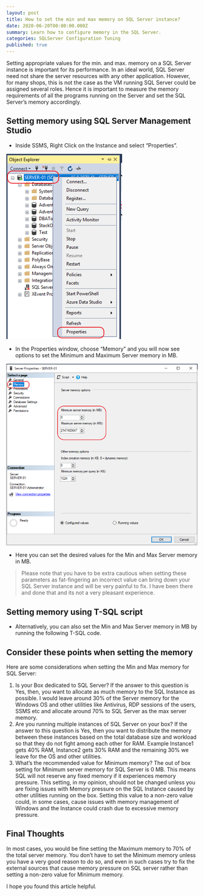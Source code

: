 ```yaml
---
layout: post
title: How to set the min and max memory on SQL Server instance?
date: 2020-06-20T00:00:00.000Z
summary: Learn how to configure memory in the SQL Server.
categories: SQLServer Configuration Tuning
published: true
---
```


Setting appropriate values for the min. and max. memory on a SQL Server instance is important for its performance. In an ideal world, SQL Server need not share the server resources with any other application. However, for many shops, this is not the case as the VM running SQL Server could be assigned several roles. Hence it is important to measure the memory requirements of all the programs running on the Server and set the SQL Server’s memory accordingly.

## Setting memory using SQL Server Management Studio

* Inside SSMS, Right Click on the Instance and select “Properties”.
    
![SSMS](/img/posts/2020-06-20-How-to-set-the-min-and-max-memory-on-SQL-Server-instance/01.png)

* In the Properties window, choose “Memory” and you will now see options to set the Minimum and Maximum Server memory in MB.

![Properties](/img/posts/2020-06-20-How-to-set-the-min-and-max-memory-on-SQL-Server-instance/02.png)

* Here you can set the desired values for the Min and Max Server memory in MB. 

> Please note that you have to be extra cautious when setting these parameters as fat-fingering an incorrect value can bring down your SQL Server instance and will be very painful to fix. I have been there and done that and its not a very pleasant experience.

## Setting memory using T-SQL script

* Alternatively, you can also set the Min and Max Server memory in MB by running the following T-SQL code.

<script src="https://gist.github.com/relationaldba/398835984cd57e55a0ff31f98a149ac8.js"></script>

## Consider these points when setting the memory

Here are some considerations when setting the Min and Max memory for SQL Server:

1. Is your Box dedicated to SQL Server?
If the answer to this question is Yes, then, you want to allocate as much memory to the SQL Instance as possible. I would leave around 30% of the Server memory for the Windows OS and other utilities like Antivirus, RDP sessions of the users, SSMS etc and allocate around 70% to SQL Server as the max server memory.
2. Are you running multiple instances of SQL Server on your box?
If the answer to this question is Yes, then you want to distribute the memory between these instances based on the total database size and workload so that they do not fight among each other for RAM. Example Instance1 gets 40% RAM, Instance2 gets 30% RAM and the remaining 30% we leave for the OS and other utilities.
3. What’s the recommended value for Minimum memory?
The out of box setting for Minimum server memory for SQL Server is 0 MB. This means SQL will not reserve any fixed memory if it experiences memory pressure. This setting, in my opinion, should not be changed unless you are fixing issues with Memory pressure on the SQL Instance caused by other utilities running on the box. Setting this value to a non-zero value could, in some cases, cause issues with memory management of Windows and the Instance could crash due to excessive memory pressure.

## Final Thoughts

In most cases, you would be fine setting the Maximum memory to 70% of the total server memory. You don’t have to set the Minimum memory unless you have a very good reason to do so, and even in such cases try to fix the external sources that cause memory pressure on SQL server rather than setting a non-zero value for Minimum memory.

I hope you found this article helpful.
